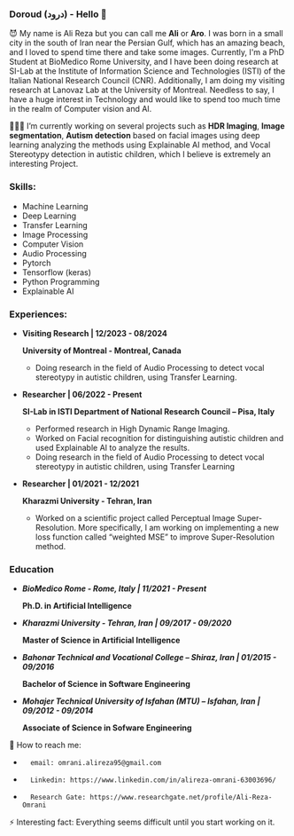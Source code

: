 ### Doroud (درود) - Hello 👋

 😈 My name is Ali Reza but you can call me **Ali** or **Aro**. I was born in a small city in the south of Iran near the Persian Gulf, which has an amazing beach, and I loved to spend time there and take some images. Currently, I'm a PhD Student at BioMedico Rome University, and I have been doing research at SI-Lab at the Institute of Information Science and Technologies (ISTI) of the Italian National Research Council (CNR). Additionally, I am doing my visiting research at Lanovaz Lab at the University of Montreal. Needless to say, I have a huge interest in Technology and would like to spend too much time in the realm of Computer vision and AI.

 👨🏻‍💻 I’m currently working on several projects such as **HDR Imaging**, **Image segmentation**, **Autism detection** based on facial images using deep learning analyzing the methods using Explainable AI method, and Vocal Stereotypy detection in autistic children, which I believe is extremely an interesting Project.

### Skills:

* Machine Learning
* Deep Learning
* Transfer Learning
* Image Processing
* Computer Vision
* Audio Processing
* Pytorch
* Tensorflow (keras)
* Python Programming
* Explainable AI

### Experiences:
* **Visiting Research | 12/2023 - 08/2024**

  **University of Montreal - Montreal, Canada**
  * Doing research in the field of Audio Processing to detect vocal stereotypy in autistic children, using Transfer Learning.
* **Researcher | 06/2022 - Present**

  **SI-Lab in ISTI Department of National Research Council – Pisa, Italy**
  * Performed research in High Dynamic Range Imaging.
  * Worked on Facial recognition for distinguishing autistic children and used Explainable AI to analyze the results.
  * Doing research in the field of Audio Processing to detect vocal stereotypy in autistic children, using Transfer Learning
* **Researcher | 01/2021 - 12/2021**

  **Kharazmi University - Tehran, Iran**
  * Worked on a scientific project called Perceptual Image Super-Resolution. More specifically, I am working on implementing a new loss function called “weighted MSE” to improve Super-Resolution method.

### Education
* ***BioMedico Rome - Rome, Italy | 11/2021 - Present***

  **Ph.D. in Artificial Intelligence**

* ***Kharazmi University - Tehran, Iran | 09/2017 - 09/2020***
  
  **Master of Science in Artificial Intelligence**

* ***Bahonar Technical and Vocational College – Shiraz, Iran | 01/2015 - 09/2016***

  **Bachelor of Science in Software Engineering**

* ***Mohajer Technical University of Isfahan (MTU) – Isfahan, Iran | 09/2012 - 09/2014***

  **Associate of Science in Sofware Engineering**
  
 📧 How to reach me: 
-       email: omrani.alireza95@gmail.com
-       Linkedin: https://www.linkedin.com/in/alireza-omrani-63003696/
-       Research Gate: https://www.researchgate.net/profile/Ali-Reza-Omrani

 ⚡ Interesting fact: Everything seems difficult until you start working on it.

<!--
**AlirezaOmrani95/AlirezaOmrani95** is a ✨ _special_ ✨ repository because its `README.md` (this file) appears on your GitHub profile.


Here are some ideas to get you started:
- 🌱 I’m currently learning ...
- 🤔 I’m looking for help with ...
- 😄 Pronouns: ...
- 👯 I’m looking to collaborate on ...
- 💬 Ask me about ...
-->

